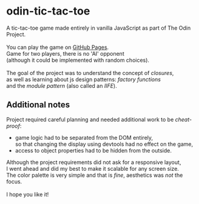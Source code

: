 # odin-tic-tac-toe

A tic-tac-toe game made entirely in vanilla JavaScript as part of The Odin Project.<br><br>
You can play the game on [GitHub Pages](https://skorzany.github.io/odin-tic-tac-toe/).<br>
Game for two players, there is no 'AI' opponent <br>
(although it could be implemented with random choices).<br><br>
The goal of the project was to understand the concept of <em>closures</em>, <br>
as well as learning about js design patterns: <em>factory functions</em> <br>
and the <em>module pattern</em> (also called an <em>IIFE</em>).<br>
## Additional notes
Project required careful planning and needed additional work to be <em>cheat-proof</em>:<br>
- game logic had to be separated from the DOM entirely, <br>
so that changing the display using devtools had no effect on the game,
- access to object properties had to be hidden from the outside.<br>
<!--  -->
Although the project requirements did not ask for a responsive layout, <br>
I went ahead and did my best to make it scalable for any screen size.<br>
The color palette is very simple and that is <em>fine</em>, aesthetics was <em>not</em> the focus.<br><br>
I hope you like it!